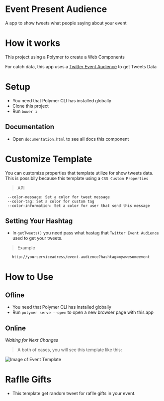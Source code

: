 # Event Present Audience

A app to show tweets what people saying about your event

# How it works
This project using a Polymer to create a Web Components

For catch data, this app uses a [Twitter Event Audience](https://github.com/yanmagale/twitter-event-audience) to get Tweets Data

# Setup
- You need  that Polymer CLI has installed globally
- Clone this project
- Run `bower i`

## Documentation
- Open `documentation.html` to see all docs this component

# Customize Template

You can customize properties that template utilize for show tweets data. This is possibily because this template using a `CSS Custom Properties`

> API

```
 --color-message: Set a color for tweet message
 --color-tag: Set a color for custom tag
 --color-information: Set a color for user that send this message

 ```

 ## Setting Your Hashtag
 - In `getTweets()` you need pass what hastag that `Twitter Event Audience` used to get your tweets.

 > Example

 ``` 
    http://yourserviceadress/event-audience?hashtag=myawesomeevent

 ```   

# How to Use

## Ofline
- You need  that Polymer CLI has installed globally
- Run `polymer serve --open` to open a new browser page with this app 

## Online
*Waiting for Next Changes*

> A both of cases, you will see this template like this:

![Image of Event Template](template.png)

# Raflle Gifts
- This template get random tweet for raflle gifts in your event.